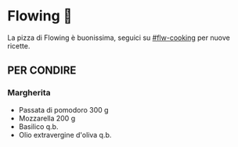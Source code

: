 # Flowing 🍕

La pizza di Flowing è buonissima, seguici su [#flw-cooking]() per nuove ricette.

## PER CONDIRE

### Margherita

- Passata di pomodoro 300 g
- Mozzarella 200 g
- Basilico q.b.
- Olio extravergine d'oliva q.b.